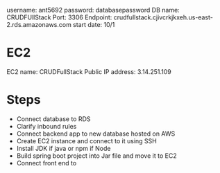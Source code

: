 username: ant5692
password: databasepassword
DB name: CRUDFUllStack
Port: 3306
Endpoint: crudfullstack.cjivcrkjkxeh.us-east-2.rds.amazonaws.com
start date: 10/1

# EC2

EC2 name: CRUDFullStack
Public IP address: 3.14.251.109

# Steps

- Connect database to RDS
- Clarify inbound rules
- Connect backend app to new database hosted on AWS
- Create EC2 instance and connect to it using SSH
- Install JDK if java or npm if Node
- Build spring boot project into Jar file and move it to EC2
- Connect front end to